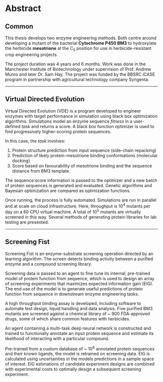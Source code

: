 # Abstract

## Common
This thesis develops two enzyme engineering methods.
Both centre around developing a mutant of the bacterial **Cytochrome P450 BM3** to hydroxylate the herbicide **mesotrione** at the $C_5$ position for use in herbicide-resistant crop engineering projects.

The project duration was 4 years and 6 months.
Work was done in the Manchester Institute of Biotechnology under supervision of Prof. Andrew Munro and later Dr. Sam Hay.
The project was funded by the BBSRC iCASE program in partnership with agricultural technology company Syngenta.

---

## Virtual Directed Evolution

Virtual Directed Evolution (VDE) is a program developed to engineer enzymes with target performance in simulation using black box optimization algorithms.
Simulations model an enzyme sequence *fitness* in a user-defined *task* and returns a score.
A black box function optimizer is used to find progressively higher-scoring protein sequences.

In this case, the *task* involves:

1. Protein structure prediction from input sequence (side-chain repacking)
2. Prediction of likely protein-mesotrione binding conformations (molecular docking)
3. Score based on favourability of mesotrione binding and the sequence distance from BM3 template.

The sequence:score information is passed to the optimizer and a new batch of protein sequences is generated and evaluated.
Genetic algorithms and Bayesian optimization are compared as optimization functions.

Once running, the process is fully automated.
Simulations are run in parallel and at scale on cloud infrastructure.
Here, throughput is 10<sup>4</sup> mutants per day on a 60 CPU virtual machine.
A total of 10<sup>5</sup> mutants are virtually screened in this way.
Several methods of generating protein libraries for lab testing are presented.


---

## Screening Fist
Screening Fist is an enzyme-substrate screening operation directed by an learning algorithm.
The screen detects binding activity between a purified enzyme and a compound screening library.

Screening data is passed to an agent to fine tune its internal, pre-trained model of protein function from sequence, which is used to design an array of screening experiments that maximizes expected information gain (EIG).
The end use of the model is to generate useful predictions of protein function from sequence in downstream enzyme engineering tasks.

A high throughput binding assay is developed, including software to automate test design, liquid handling and data analysis.
Five purified BM3 mutants are screened against a chemical library of ~ 900 FDA-approved drugs, some of which share common features with herbicides.

An agent containing a multi-task deep neural network is constructed and trained to functionally annotate an input protein sequence and estimate its likelihood of interacting with a particular compound.

Pre-trained from a custom database of ~ 10<sup>6</sup> annotated protein sequences and their known ligands, the model is retrained on screening data.
EIG is calculated using uncertainties in the models predictions in a sample space of interest.
EIG estimations of candidate experiment designs are combined with experimental costs to optimally design a subsequent screening experiment.
